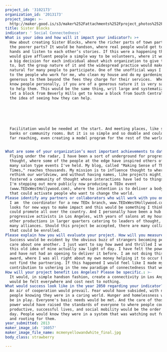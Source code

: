 ```yaml
---
project_id: '3102173'
organization_id: '2013173'
project_image: >-
  http://maker.good.is/s3/maker%252Fattachments%252Fproject_photos%252Fimages%252F16057%252Fdisplay%252Fmcmenyellowandwhite_final.jpg=c570x385
title: Sister Blocks
indicator: ' Social Connectedness'
What is your idea and how will it impact your indicator?: >+
  How about creating Sister Blocks, where the richer parts of town partner with
  the poorer parts? It would be handson, where real people would get to shake
  hands and listen to each other’s stories. If this were a happening thing, it
  would give affluent people a simple way to be volunteers, where it wouldn’t be
  a big decision for each individual about which organization to give themselves
  to, but the group nature of it and the widespread practice would make it a
  natural for many people to participate. One of the unofficial ways I “give” is
  to the people who work for me, who clean my house and do my gardening. I am
  generous to them beyond the fees they charge for their services.  When you
  know people personally, if you are of a generous nature it is very satisfying 
  to help them. This would be the same thing, writ large and systematized. So,
  let a block from Beverly Hills get to know a block from South Central, with
  the idea of seeing how they can help.






  Facilitation would be needed at the start. And meeting places, like schools or
  banks or community rooms. But it is so simple and so doable and could be so
  far reaching, even creating a model program for the rest of the world.


What are some of your organization’s most important achievements to date?: >-
  Flying under the radar, I have been a sort of underground for progressive
  thought, where some of the people at the edge have inspired others of us at
  many salon type events I've held. My blog, called "Making Sense of These
  Times," reaches thousands. My mission is to influence thought to where we
  rethink our worldview, and without having names, like projects might, I have
  fostered a community of thought whose interactions have led to things of note.
  I'm stepping out more publicly now producing a TEDx event
  (www.TEDxWestHollywood.com), where the intention is to deliver a body of talks
  that could activate people who want to change the world.
Please identify any partners or collaborators who will work with you on this project.: >-
  I am  the coordinator for a new TEDx branch, www.TEDxWestHollywood.com. TED
  looks for new ways to make impact and this would be something I think they
  could promote all over the country. And I personally have been a hub for
  progressive activists in Los Angeles, with years of salons at my house and
  other productions in larger quarters catering to leaders of thought, so I have
  many alliances. Should this project be accepted, there are many collaborators
  that could be enrolled. 
Please explain how you will evaluate your project. How will you measure success?: >-
  Success would be evident by the obvious buzz of strangers becoming people who
  care about one another. I just want to say how awed and thrilled I would be if
  this old idea of mine actually saw light of day. I have felt the power of it
  and have not had an opening to deliver it before. I am not doing this for the
  award, where I was all right about my own money helping it to occur but could
  not find the partnering. If this happened I would feel like I made my life's
  contribution to ushering in the new paradigm of connectedness that we so need.
How will your project benefit Los Angeles? Please be specific.: >-
  It would, in simple handson fashion, create a connectivity in Los Angeles that
  would be felt everywhere and cost next to nothing.
What would success look like in the year 2050 regarding your indicator?: >-
  An air of cooperation would prevail. Fear would have subsided, with needier
  people knowing they were in a caring world. Hunger and homelessness would not
  be in play. Everyone's basic needs would be met. And the care of those in
  power would have raised the standards of everyone to where people could lead
  productive, successful lives, and social mobility would be the order of the
  day. People would know they were in a system that was watching out for them
  and rooting for them.
year_submitted: 2013
maker_image_id: '16057'
maker_image_file_name: mcmenyellowandwhite_final.jpg
body_class: strawberry

---
```

